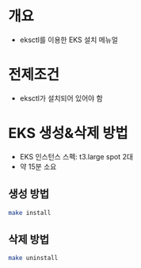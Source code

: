 # 개요
* eksctl를 이용한 EKS 설치 메뉴얼

# 전제조건
* eksctl가 설치되어 있어야 함

# EKS 생성&삭제 방법
* EKS 인스턴스 스펙: t3.large spot 2대
* 약 15분 소요

## 생성 방법

```bash
make install
```

## 삭제 방법
```bash
make uninstall
```
